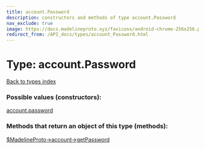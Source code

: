 ```yaml
---
title: account.Password
description: constructors and methods of type account.Password
nav_exclude: true
image: https://docs.madelineproto.xyz/favicons/android-chrome-256x256.png
redirect_from: /API_docs/types/account_Password.html
---
```

# Type: account.Password
[Back to types index](index.html)



### Possible values (constructors):

[account.password](/API_docs/constructors/account.password.html)  



### Methods that return an object of this type (methods):

[$MadelineProto->account->getPassword](/API_docs/methods/account.getPassword.html)  



